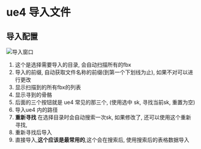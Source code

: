 # ue4 导入文件


## 导入配置
![导入窗口](_image/imag.png)

1. 这个是选择需要导入的目录,  会自动扫描所有的fbx
2. 导入的前缀, 自动获取文件名称的前缀(到第一个下划线为止), 如果不对可以进行更改
3. 显示扫描到的所有fbx的列表
4. 显示寻到的骨骼
5. 后面的三个按钮就是 ue4 常见的那三个, (使用选中 sk, 寻找当前sk, 重置为空)
5. 导入ue4 内的路径
7. **重新寻找** 在选择目录时会自动搜索一次sk, 如果修改了, 还可以使用这个重新寻找,
8. 重新寻找后导入
9. 直接导入,**这个应该是最常用的**,这个会在搜索后, 使用搜索后的表格数据导入